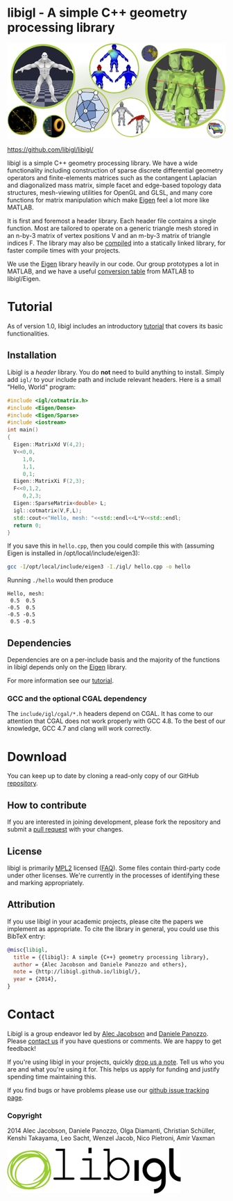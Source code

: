 # libigl - A simple C++ geometry processing library

![](libigl-teaser.png)

<https://github.com/libigl/libigl/>

libigl is a simple C++ geometry processing library. We have a wide
functionality including construction of sparse discrete differential geometry
operators and finite-elements matrices such as the contangent Laplacian and
diagonalized mass matrix, simple facet and edge-based topology data structures,
mesh-viewing utilities for OpenGL and GLSL, and many core functions for matrix
manipulation which make [Eigen](http://eigen.tuxfamily.org) feel a lot more
like MATLAB.

It is first and foremost a header library. Each header file contains a single
function. Most are tailored to operate on a generic triangle mesh stored in an
n-by-3 matrix of vertex positions V and an m-by-3 matrix of triangle indices F.
The library may also be [compiled](build/) into a statically linked
library, for faster compile times with your projects.

We use the [Eigen](http://eigen.tuxfamily.org) library heavily in our code. Our
group prototypes a lot in MATLAB, and we have a useful [conversion
table](matlab-to-eigen.html) from
MATLAB to libigl/Eigen.

# Tutorial

As of version 1.0, libigl includes an introductory
[tutorial](tutorial/tutorial.html) that covers
its basic functionalities.

## Installation
Libigl is a *header* library. You do **not** need to build anything to install.
Simply add `igl/` to your include path and include relevant headers. Here is a
small "Hello, World" program:

```cpp
#include <igl/cotmatrix.h>
#include <Eigen/Dense>
#include <Eigen/Sparse>
#include <iostream>
int main()
{
  Eigen::MatrixXd V(4,2);
  V<<0,0,
     1,0,
     1,1,
     0,1;
  Eigen::MatrixXi F(2,3);
  F<<0,1,2,
     0,2,3;
  Eigen::SparseMatrix<double> L;
  igl::cotmatrix(V,F,L);
  std::cout<<"Hello, mesh: "<<std::endl<<L*V<<std::endl;
  return 0;
}
```

If you save this in `hello.cpp`, then you could compile this with (assuming
Eigen is installed in /opt/local/include/eigen3):

```bash
gcc -I/opt/local/include/eigen3 -I./igl/ hello.cpp -o hello
```

Running `./hello` would then produce

```
Hello, mesh:
 0.5  0.5
-0.5  0.5
-0.5 -0.5
 0.5 -0.5
```

## Dependencies
Dependencies are on a per-include basis and the majority of the functions in
libigl depends only on the [Eigen](http://eigen.tuxfamily.org) library.

For more information see our [tutorial](tutorial/tutorial.html).

### GCC and the optional CGAL dependency
The `include/igl/cgal/*.h` headers depend on CGAL. It has come to our attention
that CGAL does not work properly with GCC 4.8. To the best of our knowledge,
GCC 4.7 and clang will work correctly.

# Download
You can keep up to date by cloning a read-only copy of our GitHub
[repository](https://github.com/libigl).

## How to contribute

If you are interested in joining development, please fork the repository and
submit a [pull request](https://help.github.com/articles/using-pull-requests/)
with your changes.

## License
libigl is primarily [MPL2](http://www.mozilla.org/MPL/2.0/) licensed
([FAQ](http://www.mozilla.org/MPL/2.0/FAQ.html)). Some files contain
third-party code under other licenses. We're currently in the processes of
identifying these and marking appropriately.

## Attribution
If you use libigl in your academic projects, please cite the papers we
implement as appropriate. To cite the library in general, you could use this
BibTeX entry:

```bibtex
@misc{libigl,
  title = {{libigl}: A simple {C++} geometry processing library},
  author = {Alec Jacobson and Daniele Panozzo and others},
  note = {http://libigl.github.io/libigl/},
  year = {2014},
}
```

# Contact

Libigl is a group endeavor led by [Alec
Jacobson](http://www.cs.columbia.edu/~jacobson/) and [Daniele
Panozzo](http://www.inf.ethz.ch/personal/dpanozzo/). Please [contact
us](mailto:alecjacobson@gmail.com,daniele.panozzo@gmail.com) if you have
questions or comments. We are happy to get feedback!

If you're using libigl in your projects, quickly [drop us a
note](mailto:alecjacobson@gmail.com,daniele.panozzo@gmail.com). Tell us who you
are and what you're using it for. This helps us apply for funding and justify
spending time maintaining this.

If you find bugs or have problems please use our [github issue tracking
page](https://github.com/libigl/libigl/issues).

### Copyright
2014 Alec Jacobson, Daniele Panozzo, Olga Diamanti, Christian Schüller, Kenshi
Takayama, Leo Sacht, Wenzel Jacob, Nico Pietroni, Amir Vaxman

![](tutorial/images/libigl-logo.jpg)
